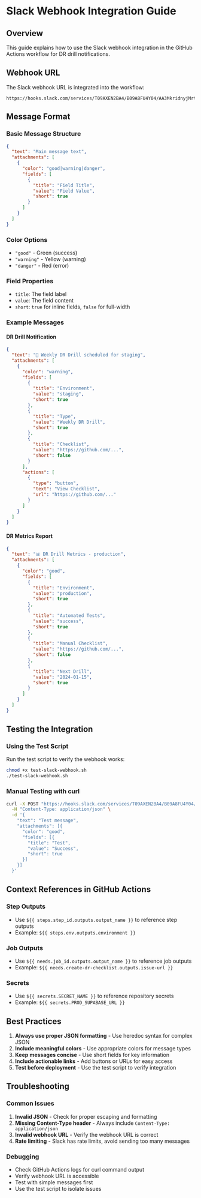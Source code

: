 # Slack Webhook Integration Guide

## Overview
This guide explains how to use the Slack webhook integration in the GitHub Actions workflow for DR drill notifications.

## Webhook URL
The Slack webhook URL is integrated into the workflow:
```
https://hooks.slack.com/services/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
```

## Message Format

### Basic Message Structure
```json
{
  "text": "Main message text",
  "attachments": [
    {
      "color": "good|warning|danger",
      "fields": [
        {
          "title": "Field Title",
          "value": "Field Value",
          "short": true
        }
      ]
    }
  ]
}
```

### Color Options
- `"good"` - Green (success)
- `"warning"` - Yellow (warning)
- `"danger"` - Red (error)

### Field Properties
- `title`: The field label
- `value`: The field content
- `short`: `true` for inline fields, `false` for full-width

### Example Messages

#### DR Drill Notification
```json
{
  "text": "🔄 Weekly DR Drill scheduled for staging",
  "attachments": [
    {
      "color": "warning",
      "fields": [
        {
          "title": "Environment",
          "value": "staging",
          "short": true
        },
        {
          "title": "Type",
          "value": "Weekly DR Drill",
          "short": true
        },
        {
          "title": "Checklist",
          "value": "https://github.com/...",
          "short": false
        }
      ],
      "actions": [
        {
          "type": "button",
          "text": "View Checklist",
          "url": "https://github.com/..."
        }
      ]
    }
  ]
}
```

#### DR Metrics Report
```json
{
  "text": "📊 DR Drill Metrics - production",
  "attachments": [
    {
      "color": "good",
      "fields": [
        {
          "title": "Environment",
          "value": "production",
          "short": true
        },
        {
          "title": "Automated Tests",
          "value": "success",
          "short": true
        },
        {
          "title": "Manual Checklist",
          "value": "https://github.com/...",
          "short": false
        },
        {
          "title": "Next Drill",
          "value": "2024-01-15",
          "short": true
        }
      ]
    }
  ]
}
```

## Testing the Integration

### Using the Test Script
Run the test script to verify the webhook works:
```bash
chmod +x test-slack-webhook.sh
./test-slack-webhook.sh
```

### Manual Testing with curl
```bash
curl -X POST "https://hooks.slack.com/services/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" \
  -H "Content-Type: application/json" \
  -d '{
    "text": "Test message",
    "attachments": [{
      "color": "good",
      "fields": [{
        "title": "Test",
        "value": "Success",
        "short": true
      }]
    }]
  }'
```

## Context References in GitHub Actions

### Step Outputs
- Use `${{ steps.step_id.outputs.output_name }}` to reference step outputs
- Example: `${{ steps.env.outputs.environment }}`

### Job Outputs
- Use `${{ needs.job_id.outputs.output_name }}` to reference job outputs
- Example: `${{ needs.create-dr-checklist.outputs.issue-url }}`

### Secrets
- Use `${{ secrets.SECRET_NAME }}` to reference repository secrets
- Example: `${{ secrets.PROD_SUPABASE_URL }}`

## Best Practices

1. **Always use proper JSON formatting** - Use heredoc syntax for complex JSON
2. **Include meaningful colors** - Use appropriate colors for message types
3. **Keep messages concise** - Use short fields for key information
4. **Include actionable links** - Add buttons or URLs for easy access
5. **Test before deployment** - Use the test script to verify integration

## Troubleshooting

### Common Issues
1. **Invalid JSON** - Check for proper escaping and formatting
2. **Missing Content-Type header** - Always include `Content-Type: application/json`
3. **Invalid webhook URL** - Verify the webhook URL is correct
4. **Rate limiting** - Slack has rate limits, avoid sending too many messages

### Debugging
- Check GitHub Actions logs for curl command output
- Verify webhook URL is accessible
- Test with simple messages first
- Use the test script to isolate issues
